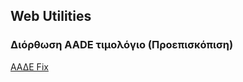 ## Web Utilities

### Διόρθωση AADE τιμολόγιο (Προεπισκόπιση)

<a class="bookmarklet" href="javascript:(function()%7Bdocument.body.classList.remove(%22modal-open%22)%7D)()">ΑΑΔΕ Fix</a>
